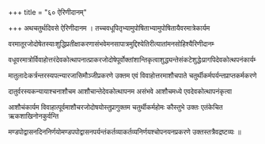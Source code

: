 +++
title = "६० ऐरिणीदानम्‌"

+++
अथचतुर्थदिवसे ऐरिणीदानम । तच्चवधूपितृभ्यामुपोषिताभ्यामुपोषितायैवरमात्रेकार्यम

वरमातूरजोदोषेतस्याःशुद्धिप्रतीक्षाकरणासंभवेमनसापात्रमुद्दिश्येतिरीत्यातांमनसोहिश्यैरिणीदानम्‍

वधूवरमात्रोर्विवाहोत्तरंदेवकोत्थापनात्प्राकरजोदोषेपूर्वोक्तांशान्तिकृत्वाशुद्ध्यन्तेसंकटेशुद्धेःप्रागपिदेवकोत्थपनंकार्यम्‍

मातुलादेःकर्त्रन्तरस्यपत्‍न्यारजासिमौञ्जीप्रकरणे उक्तम एवं विवाहोत्तरमाशौचपाते चतुर्थीकर्मपर्यन्तप्राप्तकर्मकरणे

दातुर्वरस्यकन्यायाश्चनाशौचम आशौचान्तेदेवकोत्थापनम असंभवे आशौचमध्ये एवदेवकोत्थापनंकृत्वा

आशौचंकार्यम विवाहात्पूर्वमाशौचरजोदोषयोस्तुप्रागुक्तम चतुर्थीकर्महोमः कौस्तुभे उक्तः एतंकेचित ऋकशाखिनोनकुर्वन्ति

मण्डपोद्वासनदिननिर्णयोमण्डपपोद्वासनपर्यन्तंकर्तव्याकर्तव्यनिर्णयश्चोपनयनप्रकरणे उक्तस्तत्रैवद्रष्टव्यः ॥
